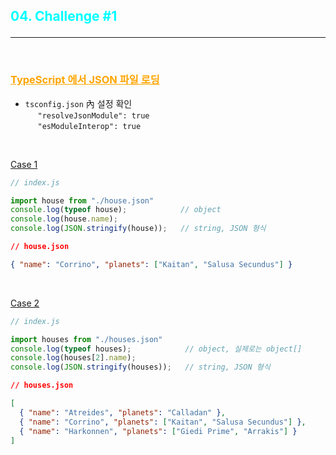 ## <p><span style="color:cyan">04. Challenge #1</span></p>

---

<br />

### **<u style="color:orange">TypeScript 에서 JSON 파일 로딩</u>**  
- `tsconfig.json` 內 설정 확인   
&nbsp; &nbsp; &nbsp;`"resolveJsonModule": true`   
&nbsp; &nbsp; &nbsp;`"esModuleInterop": true`    

<br />

<u> Case 1 </u>


```js
// index.js

import house from "./house.json"
console.log(typeof house);            // object
console.log(house.name);
console.log(JSON.stringify(house));   // string, JSON 형식
```

```json
// house.json

{ "name": "Corrino", "planets": ["Kaitan", "Salusa Secundus"] }
```

<br />

<u> Case 2 </u>


```js
// index.js

import houses from "./houses.json"
console.log(typeof houses);            // object, 실제로는 object[]  
console.log(houses[2].name);
console.log(JSON.stringify(houses));   // string, JSON 형식
```

```json
// houses.json

[
  { "name": "Atreides", "planets": "Calladan" },
  { "name": "Corrino", "planets": ["Kaitan", "Salusa Secundus"] },
  { "name": "Harkonnen", "planets": ["Giedi Prime", "Arrakis"] }
]
```


